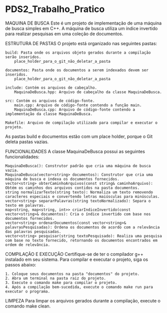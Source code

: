 # PDS2_Trabalho_Pratico

MAQUINA DE BUSCA
Este é um projeto de implementação de uma máquina de busca simples em C++. A máquina de busca utiliza um índice invertido para realizar pesquisas em uma coleção de documentos.

ESTRUTURA DE PASTAS
O projeto está organizado nas seguintes pastas:

    build: Pasta onde os arquivos objeto gerados durante a compilação serão inseridos.
        place_holder_para_o_git_não_deletar_a_pasta

    documentos: Pasta onde os documentos a serem indexados devem ser inseridos.
        place_holder_para_o_git_não_deletar_a_pasta

    include: Contém os arquivos de cabeçalho.
        MaquinaDeBusca.hpp: Arquivo de cabeçalho da classe MaquinaDeBusca.

    src: Contém os arquivos de código-fonte.
        main.cpp: Arquivo de código-fonte contendo a função main.
        MaquinaDeBusca.cpp: Arquivo de código-fonte contendo a implementação da classe MaquinaDeBusca.

    Makefile: Arquivo de compilação utilizado para compilar e executar o projeto.

As pastas build e documentos estão com um place holder, porque o Git deleta pastas vazias.

FUNCIONALIDADES
A classe MaquinaDeBusca possui as seguintes funcionalidades:

    MaquinaDeBusca(): Construtor padrão que cria uma máquina de busca vazia.
    MaquinaDeBusca(vector<string> documentos): Construtor que cria uma máquina de busca e indexa os documentos fornecidos.
    vector<string> obterCaminhoArquivos(const string& caminhoArquivo): Obtém os caminhos dos arquivos contidos na pasta documentos.
    string normalizarTexto(string texto): Normaliza um texto removendo caracteres especiais e convertendo letras maiúsculas para minúsculas.
    vector<string> separarPalavras(string textoNormalizado): Separa o texto em palavras.
    map<string, map<string, int>> criarIndiceInvertido(const vector<string>& documentos): Cria o índice invertido com base nos documentos fornecidos.
    vector<string> ordenarDocumentos(const vector<string>& palavrasPesquisadas): Ordena os documentos de acordo com a relevância das palavras pesquisadas.
    vector<string> pesquisar(string textoPesquisado): Realiza uma pesquisa com base no texto fornecido, retornando os documentos encontrados em ordem de relevância.

COMPILAÇÃO E EXECUÇÃO
Certifique-se de ter o compilador g++ instalado em seu sistema. Para compilar e executar o projeto, siga os passos abaixo:

    1. Coloque seus documentos na pasta "documentos" do projeto.
    2. Abra um terminal na pasta raiz do projeto.
    3. Execute o comando make para compilar o projeto.
    4. Após a compilação bem-sucedida, execute o comando make run para executar o programa.

LIMPEZA
Para limpar os arquivos gerados durante a compilação, execute o comando make clean.
